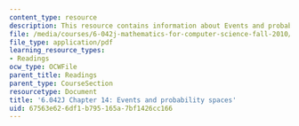 ```yaml
---
content_type: resource
description: This resource contains information about Events and probability spaces.
file: /media/courses/6-042j-mathematics-for-computer-science-fall-2010/67563e626df1b795165a7bf1426cc166_MIT6_042JF10_chap14.pdf
file_type: application/pdf
learning_resource_types:
- Readings
ocw_type: OCWFile
parent_title: Readings
parent_type: CourseSection
resourcetype: Document
title: '6.042J Chapter 14: Events and probability spaces'
uid: 67563e62-6df1-b795-165a-7bf1426cc166
---
```

